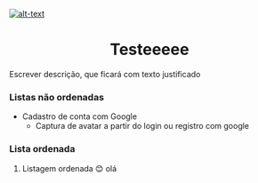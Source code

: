 [![alt-text](https://img.shields.io/badge/teste-teste1-red)](https://github.com/gih-sanchez/Election-Real-Time)
<!-- https://shields.io/ -->
<h1 align="center"> Testeeeee </h1>
<p align="justify"> Escrever descrição, que ficará com texto justificado </p>

### Listas não ordenadas
- Cadastro de conta com Google
    - Captura de avatar a partir do login ou registro com google

### Lista ordenada
1. Listagem ordenada 
😊 olá
<!--https://gist.github.com/rxaviers/7360908-->
